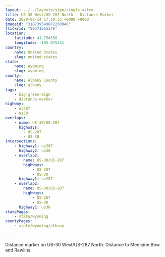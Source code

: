 ```yaml
---
layout: ../../layouts/sign/single.astro
title: US-30 West/US-287 North - Distance Marker
date: 2020-08-14 17:19:33 +0000 +0000
imageid: "318739549872250940"
flickrid: "50371555376"
location:
    latitude: 41.754558
    longitude: -105.975431
country:
    name: United States
    slug: united-states
state:
    name: Wyoming
    slug: wyoming
county:
    name: Albany County
    slug: albany
tags:
    - big-green-sign
    - distance-marker
highway:
    - us287
    - us30
overlaps:
    - name: US-30/US-287
      highways:
        - US-287
        - US-30
intersections:
    - highway1: us287
      highway2: us30
    - overlap2:
        name: US-30/US-287
        highways:
            - US-287
            - US-30
      highway1: us287
    - overlap2:
        name: US-30/US-287
        highways:
            - US-287
            - US-30
      highway1: us30
statePages:
    - state/wyoming
countyPages:
    - state/wyoming/albany

---
```

Distance marker on US-30 West/US-287 North.  Distance to Medicine Bow and Rawlins.